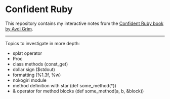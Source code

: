 # Confident Ruby

This repository contains my interactive notes from the [Confident Ruby book by Avdi Grim](https://www.goodreads.com/book/show/15847933-confident-ruby).

---

Topics to investigate in more depth:
- splat operator
- Proc
- class methods (const_get)
- dollar sign ($stdout)
- formatting (%1.3f, %w)
- nokogiri module
- method definition with star (def some_method(*))
- & operator for method blocks (def some_method(a, b, &block))
